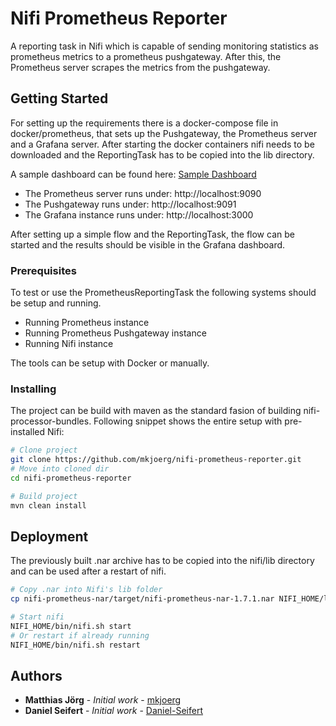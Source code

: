 # Nifi Prometheus Reporter

A reporting task in Nifi which is capable of sending monitoring statistics as 
prometheus metrics to a prometheus pushgateway. After this, the Prometheus
server scrapes the metrics from the pushgateway. 

## Getting Started

For setting up the requirements there is a docker-compose file in docker/prometheus, that sets up the Pushgateway, the Prometheus server and a Grafana server.
After starting the docker containers nifi needs to be downloaded and the ReportingTask has to be copied into the lib directory.


A sample dashboard can be found here: [Sample Dashboard](https://grafana.com/dashboards/3294)

* The Prometheus server runs under: http://localhost:9090
* The Pushgateway runs under: http://localhost:9091
* The Grafana instance runs under: http://localhost:3000

After setting up a simple flow and the ReportingTask, the flow can be started and the results should be visible in the Grafana dashboard.

### Prerequisites

To test or use the PrometheusReportingTask the following systems should be 
setup and running.
* Running Prometheus instance
* Running Prometheus Pushgateway instance
* Running Nifi instance

The tools can be setup with Docker or manually.

### Installing

The project can be build with maven as the standard fasion of building 
nifi-processor-bundles. Following snippet shows the entire setup with pre-installed Nifi:
```sh
# Clone project
git clone https://github.com/mkjoerg/nifi-prometheus-reporter.git
# Move into cloned dir
cd nifi-prometheus-reporter

# Build project
mvn clean install
```

## Deployment

The previously built .nar archive has to be copied into the nifi/lib directory 
and can be used after a restart of nifi.
```sh
# Copy .nar into Nifi's lib folder
cp nifi-prometheus-nar/target/nifi-prometheus-nar-1.7.1.nar NIFI_HOME/lib/nifi-prometheus-nar-1.7.1.nar

# Start nifi
NIFI_HOME/bin/nifi.sh start
# Or restart if already running
NIFI_HOME/bin/nifi.sh restart

```

## Authors

* **Matthias Jörg** - *Initial work* - [mkjoerg](https://github.com/mkjoerg)
* **Daniel Seifert** - *Initial work* - [Daniel-Seifert](https://github.com/Daniel-Seifert)
